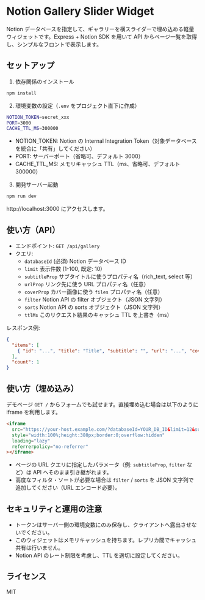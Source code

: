# Notion Gallery Slider Widget

Notion データベースを指定して、ギャラリーを横スライダーで埋め込める軽量ウィジェットです。Express + Notion SDK を用いて API からページ一覧を取得し、シンプルなフロントで表示します。

## セットアップ

1) 依存関係のインストール

```bash
npm install
```

2) 環境変数の設定（`.env` をプロジェクト直下に作成）

```bash
NOTION_TOKEN=secret_xxx
PORT=3000
CACHE_TTL_MS=300000
```

- NOTION_TOKEN: Notion の Internal Integration Token（対象データベースを統合に「共有」してください）
- PORT: サーバーポート（省略可、デフォルト 3000）
- CACHE_TTL_MS: メモリキャッシュ TTL（ms、省略可、デフォルト 300000）

3) 開発サーバー起動

```bash
npm run dev
```

http://localhost:3000 にアクセスします。

## 使い方（API）

- エンドポイント: `GET /api/gallery`
- クエリ:
  - `databaseId` (必須) Notion データベース ID
  - `limit` 表示件数 (1-100, 既定: 10)
  - `subtitleProp` サブタイトルに使うプロパティ名（rich_text, select 等）
  - `urlProp` リンク先に使う URL プロパティ名（任意）
  - `coverProp` カバー画像に使う `files` プロパティ名（任意）
  - `filter` Notion API の filter オブジェクト（JSON 文字列）
  - `sorts` Notion API の sorts オブジェクト（JSON 文字列）
  - `ttlMs` このリクエスト結果のキャッシュ TTL を上書き（ms）

レスポンス例:

```json
{
  "items": [
    { "id": "...", "title": "Title", "subtitle": "", "url": "...", "coverUrl": "..." }
  ],
  "count": 1
}
```

## 使い方（埋め込み）

デモページ `GET /` からフォームでも試せます。直接埋め込む場合は以下のように iframe を利用します。

```html
<iframe
  src="https://your-host.example.com/?databaseId=YOUR_DB_ID&limit=12&subtitleProp=Description"
  style="width:100%;height:380px;border:0;overflow:hidden"
  loading="lazy"
  referrerpolicy="no-referrer"
></iframe>
```

- ページの URL クエリに指定したパラメータ（例: `subtitleProp`, `filter` など）は API へそのまま引き継がれます。
- 高度なフィルタ・ソートが必要な場合は `filter` / `sorts` を JSON 文字列で追加してください（URL エンコード必要）。

## セキュリティと運用の注意

- トークンはサーバー側の環境変数にのみ保存し、クライアントへ露出させないでください。
- このウィジェットはメモリキャッシュを持ちます。レプリカ間でキャッシュ共有は行いません。
- Notion API のレート制限を考慮し、TTL を適切に設定してください。

## ライセンス

MIT
